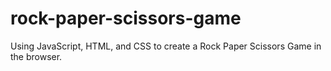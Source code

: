 # rock-paper-scissors-game
Using JavaScript, HTML, and CSS to create a Rock Paper Scissors Game in the browser.
